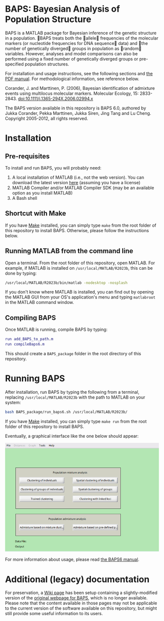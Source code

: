 # BAPS: Bayesian Analysis of Population Structure

BAPS is a MATLAB package for Bayesian inference of the genetic structure in a population. BAPS treats both the allele frequencies of the molecular markers (or nucleotide frequencies for DNA sequence data) and the number of genetically diverged groups in population as random variables. However, analyses and model comparisons can also be performed using a fixed number of genetically diverged groups or pre-specified population structures.

For installation and usage instructions, see the following sections and [the PDF manual](https://github.com/ocbe-uio/BAPS/blob/develop/BAPS6manual.pdf). For methodological information, see reference below.

Corander, J. and Marttinen, P. (2006), Bayesian identification of admixture events using multilocus molecular markers. Molecular Ecology, 15: 2833-2843. [doi:10.1111/j.1365-294X.2006.02994.x](https://doi.org/10.1111/j.1365-294X.2006.02994.x)

The BAPS version available in this repository is BAPS 6.0, authored by Jukka Corander, Pekka Marttinen, Jukka Siren, Jing Tang and Lu Cheng. Copyright 2005-2012, all rights reserved.

# Installation

## Pre-requisites

To install and run BAPS, you will probably need:

1. A local installation of MATLAB (i.e., not the web version). You can download the latest version [here](https://se.mathworks.com/downloads/) (assuming you have a license)
2. MATLAB Compiler and/or MATLAB Compiler SDK (may be an available option as you install MATLAB)
3. A Bash shell

## Shortcut with Make

If you have [Make](https://www.gnu.org/software/make/) installed, you can simply type `make` from the root folder of this repository to install BAPS. Otherwise, please follow the instructions below.

## Running MATLAB from the command line

Open a terminal. From the root folder of this repository, open MATLAB. For example, if MATLAB is installed on `/usr/local/MATLAB/R2023b`, this can be done by typing:

```bash
/usr/local/MATLAB/R2023b/bin/matlab -nodesktop -nosplash
```

If you don't know where MATLAB is installed, you can find out by opening the MATLAB GUI from your OS's application's menu and typing `matlabroot` in the MATLAB command window.

## Compiling BAPS

Once MATLAB is running, compile BAPS by typing:

```MATLAB
run add_BAPS_to_path.m
run compileBaps6.m
```

This should create a `BAPS_package` folder in the root directory of this repository.

# Running BAPS

After installation, run BAPS by typing the following from a terminal, replacing `/usr/local/MATLAB/R2023b` with the path to MATLAB on your system:

```bash
bash BAPS_package/run_baps6.sh /usr/local/MATLAB/R2023b/
```

If you have [Make](https://www.gnu.org/software/make/) installed, you can simply type `make run` from the root folder of this repository to install BAPS.

Eventually, a graphical interface like the one below should appear:

![baps home screen](/aux/home_screen.png)

For more information about usage, please read [the BAPS6 manual](https://github.com/ocbe-uio/BAPS/blob/develop/BAPS6manual.pdf).

# Additional (legacy) documentation

For preservation, a [Wiki page](https://github.com/ocbe-uio/BAPS/wiki) has been setup containing a slightly-modified version of the [original webpage for BAPS](http://www.helsinki.fi/bsg/software/BAPS/), which is no longer available. Please note that the content available in those pages may not be applicable to the current version of the software available on this repository, but might still provide some useful information to its users.
